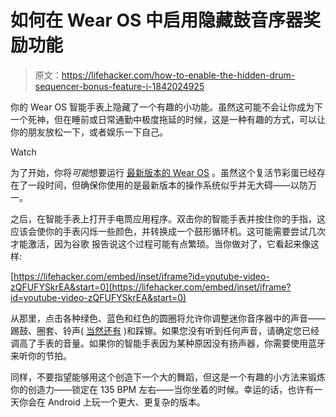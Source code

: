 # 如何在 Wear OS 中启用隐藏鼓音序器奖励功能

> 原文：<https://lifehacker.com/how-to-enable-the-hidden-drum-sequencer-bonus-feature-i-1842024925>

你的 Wear OS 智能手表上隐藏了一个有趣的小功能。虽然这可能不会让你成为下一个死神，但在睡前或日常通勤中极度拖延的时候，这是一种有趣的方式，可以让你的朋友放松一下，或者娱乐一下自己。

Watch

为了开始，你将*可能*想要运行 [最新版本的 Wear OS](https://support.google.com/wearos/answer/6321140?hl=en) 。虽然这个复活节彩蛋已经存在了一段时间，但确保你使用的是最新版本的操作系统似乎并无大碍——以防万一。

之后，在智能手表上打开手电筒应用程序。双击你的智能手表并按住你的手指，这应该会使你的手表闪烁一些颜色，并转换成一个鼓形循环机。这可能需要尝试几次才能激活，因为谷歌 报告说这个过程可能有点繁琐。当你做对了，它看起来像这样:

 [https://lifehacker.com/embed/inset/iframe?id=youtube-video-zQFUFYSkrEA&start=0](https://lifehacker.com/embed/inset/iframe?id=youtube-video-zQFUFYSkrEA&start=0) 

从那里，点击各种绿色、蓝色和红色的圆圈将允许你调整迷你音序器中的声音——踢鼓、圈套、铃声( [当然还有](https://www.youtube.com/watch?v=O-VhzlAj5zM) )和踩镲。如果您没有听到任何声音，请确定您已经调高了手表的音量。如果你的智能手表因为某种原因没有扬声器，你需要使用蓝牙来听你的节拍。

同样，不要指望能够用这个创造下一个大的舞蹈，但这是一个有趣的小方法来锻炼你的创造力——锁定在 135 BPM 左右——当你坐着的时候。幸运的话，也许有一天你会在 Android 上玩一个更大、更复杂的版本。